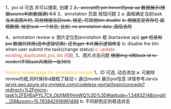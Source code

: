 1、poi id 可选 并可以搜索, 创建 2
~~2、accept的 pin hover的pop up 数据展示(根据source判断数据源) 0.5~~
3、annotation 页面 按钮问题 2
		a: 画框确定当前task
			~~当点击图片时, 其他根据当前task, 锁定, 将其他btn disable~~
		 ~~b:  根据是是否存在 画框数据, 给定task 一个状态, 比如: no annotation data ,画后去除~~
	
4、annotation review
      a: 图片定位到annotation 框 (kartaview api)
        ~~gpt 信息和poi 数据的转换(选中逻辑切换). 还有gpt 卡片展示逻辑修复~~
    b: disable the btn when user submit the task(change status)
    <font color="#c0504d">  c:  update existing_duplicated_poi_ids 问题,</font>
5、图片点击问题
		~~根据img id和task id  re-render(不同task共用同一张360)~~
		 
<font color="#ffc000">history review page for annotation review </font>
1、ID 可选, 动态添加 
		a:  可删除review的框,同时保持id跟框了联动
			i: 通过model 展示poi信息
			 详情参考Jarvis  [jarvis.geo.azure.stg-myteksi.com/codeless-portal/login/concedo?redirect=%2Fmicro-task%2FEHEpPYL7CII\_Ob1jM91HmWQ%3D%3D#latitude=1.5483214&longit[…]59&zoom=15.793842916991498](https://jarvis.geo.azure.stg-myteksi.com/codeless-portal/micro-task/EHEpPYL7CII_Ob1jM91HmWQ==#latitude=1.5483214&longit[…]59&zoom=15.793842916991498)
         b: 不同颜色区别框选状态